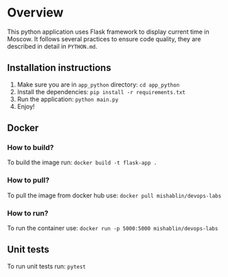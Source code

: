 # Overview

This python application uses Flask framework to display current time in Moscow. It follows several practices to ensure
code quality, they are described in detail in `PYTHON.md`.

## Installation instructions

1. Make sure you are in `app_python` directory: `cd app_python`
2. Install the dependencies: `pip install -r requirements.txt`
3. Run the application: `python main.py`
4. Enjoy!

## Docker

### How to build?

To build the image run: `docker build -t flask-app .`

### How to pull?

To pull the image from docker hub use: `docker pull mishablin/devops-labs`

### How to run?

To run the container use: `docker run -p 5000:5000 mishablin/devops-labs`


## Unit tests

To run unit tests run: `pytest` 